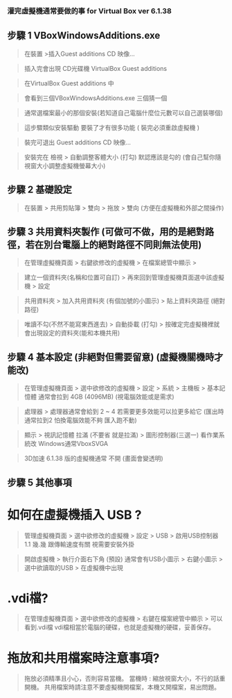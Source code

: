 
### 灌完虛擬機通常要做的事 for Virtual Box ver 6.1.38 


## 步驟 1 VBoxWindowsAdditions.exe

 > 在裝置 >插入Guest additions CD 映像... 

 > 插入完會出現 CD光碟機 VirtualBox Guest additions

 > 在VirtualBox Guest additions 中 

 > 會看到三個VBoxWindowsAdditions.exe 三個猜一個

 > 通常選檔案最小的那個安裝(若知道自己電腦什麼位元數可以自己選裝哪個)

 > 這步驟類似安裝驅動 要裝了才有很多功能 ( 裝完必須重啟虛擬機 )

 > 裝完可退出 Guest additions CD 映像...

 > 安裝完在 檢視 > 自動調整客體大小 (打勾) 默認應該是勾的 (會自己幫你隨視窗大小調整虛擬機螢幕大小)



## 步驟 2 基礎設定

> 在裝置 > 共用剪貼簿 > 雙向 > 拖放 > 雙向 (方便在虛擬機和外部之間操作)



## 步驟 3 共用資料夾製作 (可做可不做，用的是絕對路徑，若在別台電腦上的絕對路徑不同則無法使用)

 > 在管理虛擬機頁面 > 右鍵欲修改的虛擬機 > 在檔案總管中顯示 > 

 > 建立一個資料夾(名稱和位置可自訂) > 再來回到管理虛擬機頁面選中該虛擬機 > 設定

 > 共用資料夾 > 加入共用資料夾 (有個加號的小圖示) > 貼上資料夾路徑 (絕對路徑)

 > 唯讀不勾(不然不能寫東西進去) > 自動掛載 (打勾) > 按確定完虛擬機裡就會出現設定的資料夾(能和本機共用)



## 步驟 4 基本設定 (非絕對但需要留意) (虛擬機關機時才能改)

 > 在管理虛擬機頁面 > 選中欲修改的虛擬機 > 設定 > 系統 > 主機板 > 基本記憶體 通常會拉到 4GB (4096MB) (視電腦效能或是需求)

 > 處理器 > 處理器通常會給到 2 ~ 4 若需要更多效能可以拉更多給它 (匯出時通常拉到2 怕換電腦效能不夠 匯入跑不動)

 > 顯示 > 視訊記憶體 拉滿 (不要省 就是拉滿) > 圖形控制器(三選一) 看作業系統改 Windows通常VboxSVGA

 > 3D加速 6.1.38 版的虛擬機通常 不開 (畫面會變透明)



## 步驟 5 其他事項

# 如何在虛擬機插入 USB ?

 > 管理虛擬機頁面 > 選中欲修改的虛擬機 > 設定 > USB > 啟用USB控制器 1.1 幾.幾 跟傳輸速度有關 視需要安裝外掛

 > 開啟虛擬機 > 執行介面右下角 (預設) 通常會有USB小圖示 > 右鍵小圖示 > 選中欲讀取的USB > 在虛擬機中出現 


# .vdi檔?

> 在管理虛擬機頁面 > 選中欲修改的虛擬機 > 右鍵在檔案總管中顯示 > 可以看到.vdi檔
  vdi檔相當於電腦的硬碟，也就是虛擬機的硬碟，妥善保存。


# 拖放和共用檔案時注意事項?

> 拖放必須精準且小心，否則容易當機。
> 當機時 : 縮放視窗大小，不行的話重開機。
> 共用檔案時請注意不要虛擬機開檔案，本機又開檔案，易出問題。
